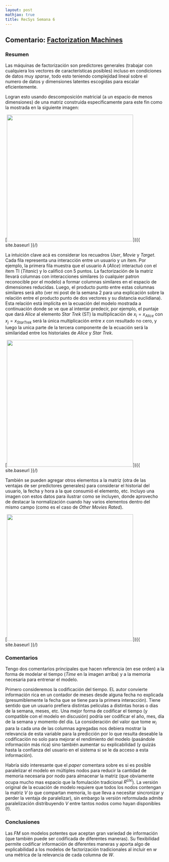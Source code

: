 ```yaml
---
layout: post
mathjax: true
title: RecSys Semana 6
---
```


## Comentario: [Factorization Machines](https://www.csie.ntu.edu.tw/~b97053/paper/Rendle2010FM.pdf)

### Resumen

Las máquinas de factorización son predictores generales (trabajar con cualquiera los vectores de características posibles) incluso en condiciones de datos muy *sparse*, todo esto teniendo complejidad lineal sobre el numero de datos y dimensiones latentes escogidas para escalar eficientemente.

Logran esto usando descomposición matricial (a un espacio de menos dimensiones) de una matriz construida específicamente para este fin como la mostrada en la siguiente imagen:

[<img src="{{ site.baseurl }}/images/FM.png" style="width: 400px;"/>]({{ site.baseurl }}/)

La intuición clave acá es considerar los recuadros *User*, *Movie* y *Target*. 
Cada fila representa una interacción entre un usuario y un ítem. 
Por ejemplo, la primera fila muestra que el usuario A (*Alice*) interactuó con el ítem TI (*Titanic*) y lo calificó con 5 puntos.
La factorización de la matriz llevará columnas con interacciones similares (o cualquier patron reconocible por el modelo) a formar columnas similares en el espacio de dimensiones reducidas.
Luego, el producto punto entre estas columnas similares será alto (ver mi post de la semana 2 para una explicación sobre la relación entre el producto punto de dos vectores y su distancia euclidiana).
Esta relación está implícita en la ecuación del modelo mostrada a continuación donde se ve que al intentar predecir, por ejemplo, el puntaje que dará *Alice* al elemento *Star Trek* (ST) la multiplicación de $x_i = x_{Alice}$ con $x_j = x_{Star Trek}$ será la única multiplicación entre $x$ con resultado no cero, y luego la unica parte de la tercera componente de la ecuación será la similaridad entre los historiales de *Alice* y *Star Trek*.

[<img src="{{ site.baseurl }}/images/FMModelEq.png" style="width: 400px;"/>]({{ site.baseurl }}/)

También se pueden agregar otros elementos a la matriz (otra de las ventajas de ser predictores generales) para considerar el historial del usuario, la fecha y hora a la que consumió el elemento, etc.
Incluyo una imagen con estos datos para ilustrar como se incluyen, donde aprovecho de destacar la normalización cuando hay varios elementos dentro del mismo campo (como es el caso de *Other Movies Rated*).

[<img src="{{ site.baseurl }}/images/FMComplete.png" style="width: 400px;"/>]({{ site.baseurl }}/)

### Comentarios

Tengo dos comentarios principales que hacen referencia (en ese orden) a la forma de modelar el tiempo (*Time* en la imagen arriba) y a la memoria necesaria para entrenar el modelo.

Primero consideremos la codificación del tiempo.
EL autor convierte información rica en un contador de meses desde alguna fecha no explicada (presumiblemente la fecha que se tiene para la primera interacción).
Tiene sentido que un usuario prefiera distintas películas a distintas horas o dias de la semana, meses, etc.
Una mejor forma de codificar el tiempo (y compatible con el modelo en discusión) podría ser codificar el año, mes, día de la semana y momento del día.
La consideración del valor que tome $w_i$ para la cada una de las columnas agregadas nos debiera mostrar la relevancia de esta variable para la predicción por lo que resulta deseable la codificación no solo para mejorar el rendimiento del modelo (pasándole información más rica) sino también aumentar su explicabilidad (y quizás hasta la confianza del usuario en el sistema si se le da acceso a esta información).

Habría sido interesante que el *paper* comentara sobre es si es posible paralelizar el modelo en múltiples nodos para reducir la cantidad de memoria necesaria por nodo para almacenar la matriz (que obviamente ocupa mucho mas espacio que la fomulación tradicional $R^{UxI}$).
La versión original de la ecuación de modelo requiere que todos los nodos contengan la matriz $V$ (o que compartan memoria, lo que lleva a necesitar sincronizar y perder la ventaja de paralelizar), sin embargo la versión reformulada admite paralelización distribuyendo $V$ entre tantos nodos como hayan disponibles (!).

### Conclusiones

Las *FM* son modelos potentes que aceptan gran variedad de información (que también puede ser codificada de diferentes maneras). Su flexibilidad permite codificar información de diferentes maneras y aporta algo de explicabilidad a los modelos de factorización tradicionales al incluir en $w$ una métrica de la relevancia de cada columna de $W$.




